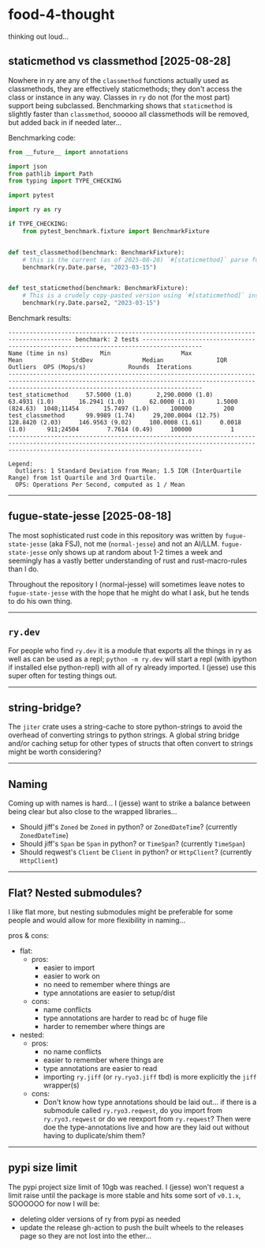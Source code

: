# food-4-thought

thinking out loud...

## staticmethod vs classmethod [2025-08-28]

Nowhere in ry are any of the `classmethod` functions actually used as classmethods, they are effectively staticmethods; they don't access the class or instance in any way.
Classes in `ry` do not (for the most part) support being subclassed.
Benchmarking shows that `staticmethod` is slightly faster than `classmethod`,
sooooo all classmethods will be removed, but added back in if needed later...

Benchmarking code:

```python
from __future__ import annotations

import json
from pathlib import Path
from typing import TYPE_CHECKING

import pytest

import ry as ry

if TYPE_CHECKING:
    from pytest_benchmark.fixture import BenchmarkFixture


def test_classmethod(benchmark: BenchmarkFixture):
    # this is the current (as of 2025-08-28) `#[staticmethod]` parse function
    benchmark(ry.Date.parse, "2023-03-15")


def test_staticmethod(benchmark: BenchmarkFixture):
    # This is a crudely copy-pasted version using `#[staticmethod]` instead
    benchmark(ry.Date.parse2, "2023-03-15")
```

Benchmark results:

```
---------------------------------------------------------------------------------------- benchmark: 2 tests ---------------------------------------------------------------------------------------
Name (time in ns)         Min                    Max                Mean              StdDev              Median               IQR             Outliers  OPS (Mops/s)            Rounds  Iterations
---------------------------------------------------------------------------------------------------------------------------------------------------------------------------------------------------
test_staticmethod     57.5000 (1.0)       2,290.0000 (1.0)       63.4931 (1.0)       16.2941 (1.0)       62.0000 (1.0)      1.5000 (824.63)  1048;11454       15.7497 (1.0)      100000         200
test_classmethod      99.9989 (1.74)     29,200.0004 (12.75)    128.8420 (2.03)     146.9563 (9.02)     100.0008 (1.61)     0.0018 (1.0)      911;24504        7.7614 (0.49)     100000           1
---------------------------------------------------------------------------------------------------------------------------------------------------------------------------------------------------

Legend:
  Outliers: 1 Standard Deviation from Mean; 1.5 IQR (InterQuartile Range) from 1st Quartile and 3rd Quartile.
  OPS: Operations Per Second, computed as 1 / Mean
```


---

## fugue-state-jesse [2025-08-18]

The most sophisticated rust code in this repository was written by
`fugue-state-jesse` (aka FSJ), not me (`normal-jesse`) and not an AI/LLM.
`fugue-state-jesse` only shows up at random about 1-2 times a week and
seemingly has a vastly better understanding of rust and rust-macro-rules than I
do.

Throughout the repository I (normal-jesse) will sometimes leave notes to
`fugue-state-jesse` with the hope that he might do what I ask, but he tends to
do his own thing.

---

## `ry.dev`

For people who find `ry.dev` it is a module that exports all the things in ry as
well as can be used as a repl; `python -m ry.dev` will start a repl (with
ipython if installed else python-repl) with all of ry already imported. I
(jesse) use this super often for testing things out.

---

## string-bridge?

The `jiter` crate uses a string-cache to store python-strings to avoid the
overhead of converting strings to python strings. A global string bridge and/or
caching setup for other types of structs that often convert to strings might be
worth considering?

---

## Naming

Coming up with names is hard... I (jesse) want to strike a balance between being
clear but also close to the wrapped libraries...

- Should jiff's `Zoned` be `Zoned` in python? or `ZonedDateTime`? (currently
  `ZonedDateTime`)
- Should jiff's `Span` be `Span` in python? or `TimeSpan`? (currently
  `TimeSpan`)
- Should reqwest's `Client` be `Client` in python? or `HttpClient`? (currently
  `HttpClient`)

---

## Flat? Nested submodules?

I like flat more, but nesting submodules might be preferable for some people and
would allow for more flexibility in naming...

pros & cons:

- flat:
  - pros:
    - easier to import
    - easier to work on
    - no need to remember where things are
    - type annotations are easier to setup/dist
  - cons:
    - name conflicts
    - type annotations are harder to read bc of huge file
    - harder to remember where things are
- nested:
  - pros:
    - no name conflicts
    - easier to remember where things are
    - type annotations are easier to read
    - importing `ry.jiff` (or `ry.ryo3.jiff` tbd) is more explicitly the `jiff`
      wrapper(s)
  - cons:
    - Don't know how type annotations should be laid out... if there is a
      submodule called `ry.ryo3.reqwest`, do you import from `ry.ryo3.reqwest`
      or do we reexport from `ry.reqwest`? Then were doe the type-annotations
      live and how are they laid out without having to duplicate/shim them?

---

## pypi size limit

The pypi project size limit of 10gb was reached. I (jesse) won't request a limit
raise until the package is more stable and hits some sort of `v0.1.x`, SOOOOOO
for now I will be:

- deleting older versions of ry from pypi as needed
- update the release gh-action to push the built wheels to the releases page so
  they are not lost into the ether...
